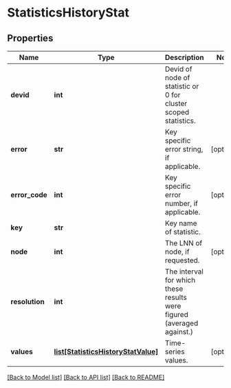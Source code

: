 # StatisticsHistoryStat

## Properties
Name | Type | Description | Notes
------------ | ------------- | ------------- | -------------
**devid** | **int** | Devid of node of statistic or 0 for cluster scoped statistics. | 
**error** | **str** | Key specific error string, if applicable. | [optional] 
**error_code** | **int** | Key specific error number, if applicable. | [optional] 
**key** | **str** | Key name of statistic. | 
**node** | **int** | The LNN of node, if requested. | [optional] 
**resolution** | **int** | The interval for which these results were figured (averaged against.) | 
**values** | [**list[StatisticsHistoryStatValue]**](StatisticsHistoryStatValue.md) | Time-series values. | [optional] 

[[Back to Model list]](../README.md#documentation-for-models) [[Back to API list]](../README.md#documentation-for-api-endpoints) [[Back to README]](../README.md)


